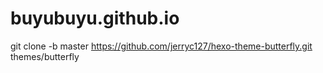 # buyubuyu.github.io

git clone -b master https://github.com/jerryc127/hexo-theme-butterfly.git themes/butterfly
